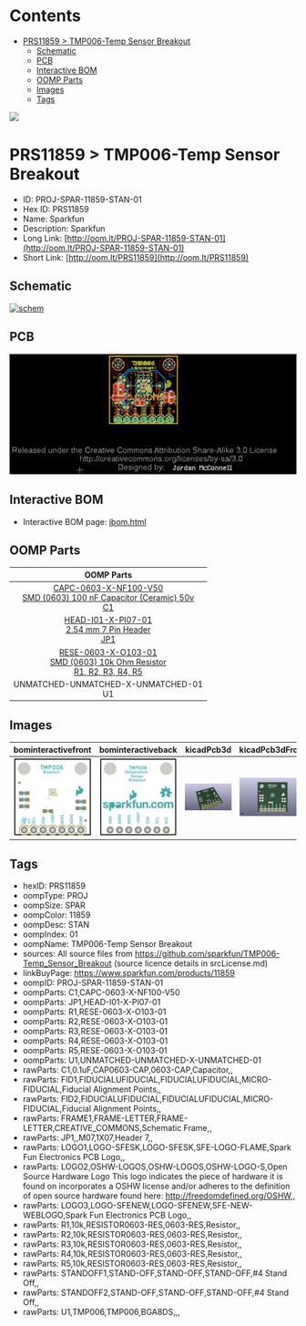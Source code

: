 



Contents
========

* [PRS11859 > TMP006-Temp Sensor Breakout](#prs11859--tmp006-temp-sensor-breakout)
	* [Schematic](#schematic)
	* [PCB](#pcb)
	* [Interactive BOM](#interactive-bom)
	* [OOMP Parts](#oomp-parts)
	* [Images](#images)
	* [Tags](#tags)
  
![][im]
# PRS11859 > TMP006-Temp Sensor Breakout

- ID: PROJ-SPAR-11859-STAN-01
- Hex ID: PRS11859
- Name: Sparkfun
- Description: Sparkfun
- Long Link: [http://oom.lt/PROJ-SPAR-11859-STAN-01](http://oom.lt/PROJ-SPAR-11859-STAN-01)
- Short Link: [http://oom.lt/PRS11859](http://oom.lt/PRS11859)

## Schematic
  
[![schem](eagleSchemImage.png)](eagleSchemImage.png)
## PCB
  
[![pcb](eagleImage.png)](eagleImage.png)
## Interactive BOM

- Interactive BOM page: [ibom.html](https://htmlpreview.github.io/?https://github.com/oomlout/oomlout_OOMP_projects/blob/main/PROJ-SPAR-11859-STAN-01/kicad/bom/ibom.html)

## OOMP Parts
  

|OOMP Parts|
| :---: |
|[CAPC-0603-X-NF100-V50<br> SMD (0603) 100 nF Capacitor (Ceramic) 50v<br> C1](https://github.com/oomlout/oomlout_OOMP_parts/tree/main/CAPC-0603-X-NF100-V50/)|
|[HEAD-I01-X-PI07-01<br> 2.54 mm 7 Pin Header<br> JP1](https://github.com/oomlout/oomlout_OOMP_parts/tree/main/HEAD-I01-X-PI07-01/)|
|[RESE-0603-X-O103-01<br> SMD (0603) 10k Ohm Resistor<br> R1, R2, R3, R4, R5](https://github.com/oomlout/oomlout_OOMP_parts/tree/main/RESE-0603-X-O103-01/)|
|UNMATCHED-UNMATCHED-X-UNMATCHED-01<BR>U1|

## Images
  
  

|bominteractivefront|bominteractiveback|kicadPcb3d|kicadPcb3dFront|kicadPcb3dBack|eagleImage|eagleSchemImage|pcbdraw|pcbdrawback|
| :---: | :---: | :---: | :---: | :---: | :---: | :---: | :---: | :---: |
|[![bominteractivefront](bomFront_140.png)](bomFront.png)|[![bominteractiveback](bomBack_140.png)](bomBack.png)|[![kicadPcb3d](kicadPcb3d_140.png)](kicadPcb3d.png)|[![kicadPcb3dFront](kicadPcb3dFront_140.png)](kicadPcb3dFront.png)|[![kicadPcb3dBack](kicadPcb3dBack_140.png)](kicadPcb3dBack.png)|[![eagleImage](eagleImage_140.png)](eagleImage.png)|[![eagleSchemImage](eagleSchemImage_140.png)](eagleSchemImage.png)|[![pcbdraw](pcbdraw_140.png)](pcbdraw.png)|[![pcbdrawback](pcbdrawBack_140.png)](pcbdrawBack.png)|

## Tags

- hexID: PRS11859
- oompType: PROJ
- oompSize: SPAR
- oompColor: 11859
- oompDesc: STAN
- oompIndex: 01
- oompName: TMP006-Temp Sensor Breakout
- sources: All source files from https://github.com/sparkfun/TMP006-Temp_Sensor_Breakout (source licence details in srcLicense.md)
- linkBuyPage: https://www.sparkfun.com/products/11859
- oompID: PROJ-SPAR-11859-STAN-01
- oompParts: C1,CAPC-0603-X-NF100-V50
- oompParts: JP1,HEAD-I01-X-PI07-01
- oompParts: R1,RESE-0603-X-O103-01
- oompParts: R2,RESE-0603-X-O103-01
- oompParts: R3,RESE-0603-X-O103-01
- oompParts: R4,RESE-0603-X-O103-01
- oompParts: R5,RESE-0603-X-O103-01
- oompParts: U1,UNMATCHED-UNMATCHED-X-UNMATCHED-01
- rawParts: C1,0.1uF,CAP0603-CAP,0603-CAP,Capacitor,,
- rawParts: FID1,FIDUCIALUFIDUCIAL,FIDUCIALUFIDUCIAL,MICRO-FIDUCIAL,Fiducial Alignment Points,,
- rawParts: FID2,FIDUCIALUFIDUCIAL,FIDUCIALUFIDUCIAL,MICRO-FIDUCIAL,Fiducial Alignment Points,,
- rawParts: FRAME1,FRAME-LETTER,FRAME-LETTER,CREATIVE_COMMONS,Schematic Frame,,
- rawParts: JP1,,M07,1X07,Header 7,,
- rawParts: LOGO1,LOGO-SFESK,LOGO-SFESK,SFE-LOGO-FLAME,Spark Fun Electronics PCB Logo,,
- rawParts: LOGO2,OSHW-LOGOS,OSHW-LOGOS,OSHW-LOGO-S,Open Source Hardware Logo This logo indicates the piece of hardware it is found on incorporates a OSHW license and/or adheres to the definition of open source hardware found here: http://freedomdefined.org/OSHW,,
- rawParts: LOGO3,LOGO-SFENEW,LOGO-SFENEW,SFE-NEW-WEBLOGO,Spark Fun Electronics PCB Logo,,
- rawParts: R1,10k,RESISTOR0603-RES,0603-RES,Resistor,,
- rawParts: R2,10k,RESISTOR0603-RES,0603-RES,Resistor,,
- rawParts: R3,10k,RESISTOR0603-RES,0603-RES,Resistor,,
- rawParts: R4,10k,RESISTOR0603-RES,0603-RES,Resistor,,
- rawParts: R5,10k,RESISTOR0603-RES,0603-RES,Resistor,,
- rawParts: STANDOFF1,STAND-OFF,STAND-OFF,STAND-OFF,#4 Stand Off,,
- rawParts: STANDOFF2,STAND-OFF,STAND-OFF,STAND-OFF,#4 Stand Off,,
- rawParts: U1,TMP006,TMP006,BGA8DS,,,



[im]: kicadPcb3d_450.png
